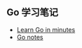 ## Go 学习笔记

- [Learn Go in minutes](./learn-go-in-minutes/main.go)
- [Go notes](./learn-go-in-minutes/main.go)
